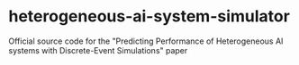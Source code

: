# heterogeneous-ai-system-simulator
Official source code for the "Predicting Performance of Heterogeneous AI systems with Discrete-Event Simulations" paper

